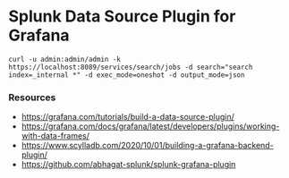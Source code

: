 # Splunk Data Source Plugin for Grafana

```
curl -u admin:admin/admin -k https://localhost:8089/services/search/jobs -d search="search index=_internal *" -d exec_mode=oneshot -d output_mode=json
```

### Resources

- https://grafana.com/tutorials/build-a-data-source-plugin/
- https://grafana.com/docs/grafana/latest/developers/plugins/working-with-data-frames/
- https://www.scylladb.com/2020/10/01/building-a-grafana-backend-plugin/
- https://github.com/abhagat-splunk/splunk-grafana-plugin
